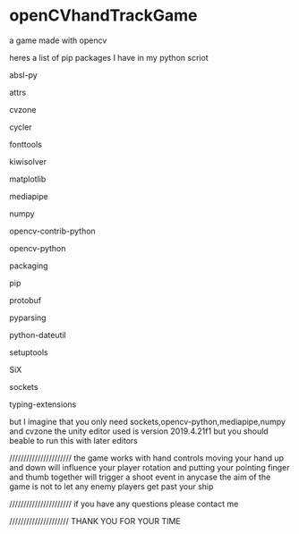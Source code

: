# openCVhandTrackGame 
 a game made with opencv 
 
heres a list of pip packages I have in my python scriot 

absl-py

attrs

cvzone

cycler

fonttools

kiwisolver

matplotlib

mediapipe

numpy

opencv-contrib-python

opencv-python

packaging

pip

protobuf

pyparsing

python-dateutil

setuptools

SiX

sockets

typing-extensions

but I imagine that you only need sockets,opencv-python,mediapipe,numpy and  cvzone
the unity editor used is version 2019.4.21f1 but you should beable to run this with later editors

//////////////////////
the game works with hand controls moving your hand up and down will influence your player rotation
and putting your pointing finger and thumb together will trigger a shoot event 
in anycase the aim of the game is not to let any enemy players get past your ship 

//////////////////////
if you have any questions please contact me

/////////////////////
THANK YOU FOR YOUR TIME

